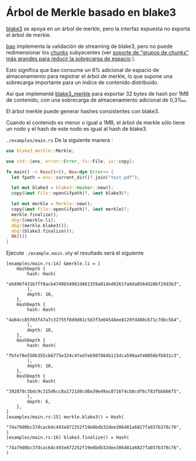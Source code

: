 # Árbol de Merkle basado en blake3

[blake3](https://github.com/BLAKE3-team/BLAKE3) se apoya en un árbol de merkle, pero la interfaz expuesta no exporta el árbol de merkle.

[bao](https://github.com/oconnor663/bao) implementa la validación de streaming de blake3, pero no puede redimensionar los [chunks](https://github.com/oconnor663/bao/issues/34) subyacentes (ver [soporte de "grupos de chunks" más grandes para reducir la sobrecarga de espacio](https://github.com/oconnor663/bao/issues/34) ).

Esto significa que bao consume un 6% adicional de espacio de almacenamiento para registrar el árbol de merkle, lo que supone una sobrecarga importante para un índice de contenido distribuido.

Así que implementé [blake3_merkle](https://github.com/rmw-lib/blake3_merkle) para exportar 32 bytes de hash por 1MB de contenido, con una sobrecarga de almacenamiento adicional de 0,3‱.

El árbol merkle puede generar hashes consistentes con blake3.

Cuando el contenido es menor o igual a 1MB, el árbol de merkle sólo tiene un nodo y el hash de este nodo es igual al hash de blake3.

`./examples/main.rs` De la siguiente manera :

```rust
use blake3_merkle::Merkle;

use std::{env, error::Error, fs::File, io::copy};

fn main() -> Result<(), Box<dyn Error>> {
  let fpath = env::current_dir()?.join("test.pdf");

  let mut blake3 = blake3::Hasher::new();
  copy(&mut File::open(&fpath)?, &mut blake3)?;

  let mut merkle = Merkle::new();
  copy(&mut File::open(&fpath)?, &mut merkle)?;
  merkle.finalize();
  dbg!(&merkle.li);
  dbg!(merkle.blake3());
  dbg!(blake3.finalize());
  Ok(())
}
```

Ejecute `./example.main.sh`y el resultado será el siguiente

```
[examples/main.rs:14] &merkle.li = [
    HashDepth {
        hash: Hash(
            "eb896f431b7ff8acb4749b54981d461359a01ded0261fa0da856dd28bf29d3b3",
        ),
        depth: 10,
    },
    HashDepth {
        hash: Hash(
            "4a84cc85f03f47a7c32755f8d9d81c5d3f3e04548ee8129fd480cb71c7dbc5b4",
        ),
        depth: 10,
    },
    HashDepth {
        hash: Hash(
            "fbfe78e550b355cb6775e324c4fed7eb987084b115dca599aaf40056bfb031c3",
        ),
        depth: 10,
    },
    HashDepth {
        hash: Hash(
            "392878c3bdc9c315d6cc8a1721d8cd0a39e49ac8716f4cb8cdf6cf83fbb666f5",
        ),
        depth: 6,
    },
]
[examples/main.rs:15] merkle.blake3() = Hash(
    "74a79d0bc37dcac64c493e872252f19e8bdb32dee306481a6827fa037b378c76",
)
[examples/main.rs:16] blake3.finalize() = Hash(
    "74a79d0bc37dcac64c493e872252f19e8bdb32dee306481a6827fa037b378c76",
)
```